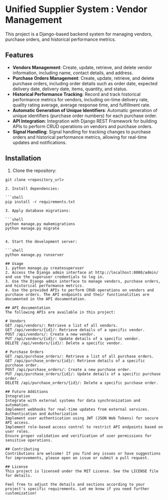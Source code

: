 # Unified Supplier System : Vendor Management

This project is a Django-based backend system for managing vendors, purchase orders, and historical performance metrics.

## Features

- **Vendors Management**: Create, update, retrieve, and delete vendor information, including name, contact details, and address.
- **Purchase Orders Management**: Create, update, retrieve, and delete purchase orders, including order details such as order date, expected delivery date, delivery date, items, quantity, and status.
- **Historical Performance Tracking**: Record and track historical performance metrics for vendors, including on-time delivery rate, quality rating average, average response time, and fulfillment rate.
- **Automatic Generation of Unique Identifiers**: Automatic generation of unique identifiers (purchase order numbers) for each purchase order.
- **API Integration**: Integration with Django REST Framework for building APIs to perform CRUD operations on vendors and purchase orders.
- **Signal Handling**: Signal handling for tracking changes to purchase orders and historical performance metrics, allowing for real-time updates and notifications.

## Installation

1. Clone the repository:

  ```shell
  git clone <repository_url>

2. Install dependencies:

  ```shell
  pip install -r requirements.txt

3. Apply database migrations:

  ```shell
  python manage.py makemigrations
  python manage.py migrate


4. Start the development server:

  ```shell
  python manage.py runserver

## Usage
1. python manage.py createsuperuser
2. Access the Django admin interface at http://localhost:8000/admin/ and use the superuser credentials to log in.
3. Use the Django admin interface to manage vendors, purchase orders, and historical performance metrics.
4. Use the provided APIs to perform CRUD operations on vendors and purchase orders. The API endpoints and their functionalities are documented in the API documentation.

## API documentation
The following APIs are available in this project:

# Vendors
GET /api/vendors/: Retrieve a list of all vendors.
GET /api/vendors/{id}/: Retrieve details of a specific vendor.
POST /api/vendors/: Create a new vendor.
PUT /api/vendors/{id}/: Update details of a specific vendor.
DELETE /api/vendors/{id}/: Delete a specific vendor.

# Purchase Orders
GET /api/purchase_orders/: Retrieve a list of all purchase orders.
GET /api/purchase_orders/{id}/: Retrieve details of a specific purchase order.
POST /api/purchase_orders/: Create a new purchase order.
PUT /api/purchase_orders/{id}/: Update details of a specific purchase order.
DELETE /api/purchase_orders/{id}/: Delete a specific purchase order.

## Future Additions
Integration
Integrate with external systems for data synchronization and automation.
Implement webhooks for real-time updates from external services.
Authentication and Authorization
Implement user authentication using JWT (JSON Web Tokens) for secure API access.
Implement role-based access control to restrict API endpoints based on user roles.
Ensure proper validation and verification of user permissions for sensitive operations.

## Contributing
Contributions are welcome! If you find any issues or have suggestions for improvements, please open an issue or submit a pull request.

## License
This project is licensed under the MIT License. See the LICENSE file for details.

Feel free to adjust the details and sections according to your project's specific requirements. Let me know if you need further customization!
